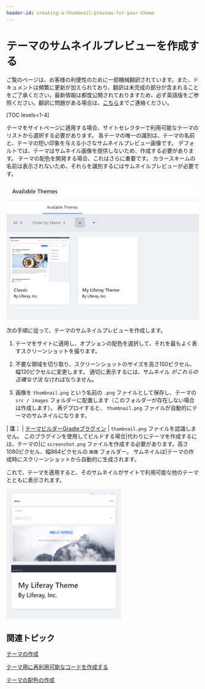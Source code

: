 ```yaml
---
header-id: creating-a-thumbnail-preview-for-your-theme
---
```


# テーマのサムネイルプレビューを作成する

<p class="alert alert-info"><span class="wysiwyg-color-blue120">ご覧のページは、お客様の利便性のために一部機械翻訳されています。また、ドキュメントは頻繁に更新が加えられており、翻訳は未完成の部分が含まれることをご了承ください。最新情報は都度公開されておりますため、必ず英語版をご参照ください。翻訳に問題がある場合は、<a href="mailto:support-content-jp@liferay.com">こちら</a>までご連絡ください。</span></p>

[TOC levels=1-4]

テーマをサイトページに適用する場合、サイトセレクターで利用可能なテーマのリストから選択する必要があります。 各テーマの唯一の識別は、テーマの名前と、テーマの短い印象を与える小さなサムネイルプレビュー画像です。 デフォルトでは、テーマはサムネイル画像を提供しないため、作成する必要があります。 テーマの配色を開発する場合、これはさらに重要です。 カラースキームの名前は表示されないため、それらを識別するにはサムネイルプレビューが必要です。

![図1：テーマのサムネイルが残りの利用可能なテーマと共に表示されます。](../../../../images/theme-dev-theme-thumbnail-default.png)

次の手順に従って、テーマのサムネイルプレビューを作成します。

1.  テーマをサイトに適用し、オプションの配色を選択して、それを最もよく表すスクリーンショットを撮ります。

2.  不要な領域を切り取り、スクリーンショットのサイズを高さ150ピクセル、幅120ピクセルに変更します。 適切に表示するには、サムネイル *がこれらの正確な寸法* なければなりません。

3.  画像を `thumbnail.png` という名前の `.png` ファイルとして保存し、テーマの `src / images` フォルダーに配置します（このフォルダーが存在しない場合は作成します）。 再デプロイすると、 `thumbnail.png` ファイルが自動的にテーマのサムネイルになります。

| **注：** | [テーマビルダーGradleプラグイン](/docs/7-1/reference/-/knowledge_base/r/theme-builder-gradle-plugin) | `thumbnail.png` ファイルを認識しません。 このプラグインを使用してビルドする場合|代わりにテーマを作成するには、テーマの|に `screenshot.png` ファイルを作成する必要があります。高さ1080ピクセル、幅864ピクセルの `画像` フォルダー。 サムネイルは|テーマの作成時にスクリーンショットから自動的に生成されます。

これで、テーマを適用すると、そのサムネイルがサイトで利用可能な他のテーマとともに表示されます。

![図2：テーマのサムネイルが残りの利用可能なテーマと共に表示されます。](../../../../images/theme-dev-theme-thumbnail-custom.png)

## 関連トピック

[テーマの作成](/docs/7-1/tutorials/-/knowledge_base/t/creating-themes)

[テーマ用に再利用可能なコードを作成する](/docs/7-1/tutorials/-/knowledge_base/t/creating-reusable-pieces-of-code-for-your-themes)

[テーマの配色の作成](/docs/7-1/tutorials/-/knowledge_base/t/creating-color-schemes-for-your-theme)
